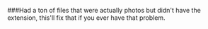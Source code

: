 ###Had a ton of files that were actually photos but didn't have the extension, this'll fix that if you ever have that problem.
